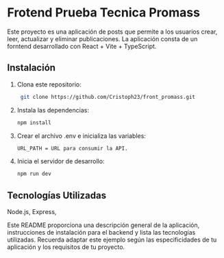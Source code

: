 # Frotend Prueba Tecnica Promass

Este proyecto es una aplicación de posts que permite a los usuarios crear, leer, actualizar y eliminar publicaciones. La aplicación consta de un forntend desarrollado con React + Vite + TypeScript.

## Instalación
1. Clona este repositorio:

   ```bash
    git clone https://github.com/Cristoph23/front_promass.git

2. Instala las dependencias:
    ```bash
    npm install

3. Crear el archivo .env e inicializa las variables:
    ```bash
    URL_PATH = URL para consumir la API.

4. Inicia el servidor de desarrollo:
    ```bash
    npm run dev

## Tecnologías Utilizadas
Node.js, Express, 

Este README proporciona una descripción general de la aplicación, instrucciones de instalación para el backend y lista las tecnologías utilizadas. Recuerda adaptar este ejemplo según las especificidades de tu aplicación y los requisitos de tu proyecto.



